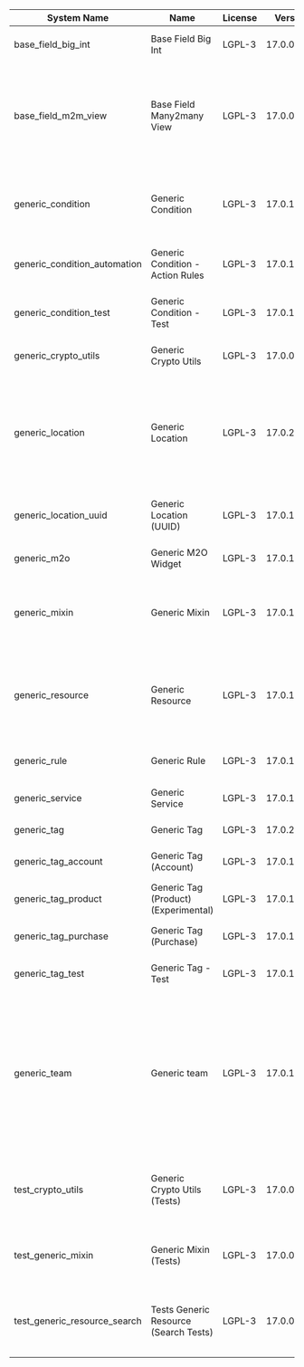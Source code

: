 | System Name | Name | License | Version | Summary | Price |
|---|---|---|---|---|---|
| base_field_big_int | Base Field Big Int | LGPL-3 | 17.0.0.5.1 | BigInt field implementation for Odoo |  |
| base_field_m2m_view | Base Field Many2many View | LGPL-3 | 17.0.0.5.1 | Adds Many2manyView field implementation for Odoo. Useful in cases when m2m relation computed via Postgresql View |  |
| generic_condition | Generic Condition | LGPL-3 | 17.0.1.21.2 | Create generic conditions on which you         can program some logic in Odoo objects |  |
| generic_condition_automation | Generic Condition - Action Rules | LGPL-3 | 17.0.1.4.1 | Generic Conditions (Integration with Action Rules) |  |
| generic_condition_test | Generic Condition - Test | LGPL-3 | 17.0.1.11.1 | Generic Conditions - Tests (do not install manualy) |  |
| generic_crypto_utils | Generic Crypto Utils | LGPL-3 | 17.0.0.8.1 | Technical utils to add encryption to other addons |  |
| generic_location | Generic Location | LGPL-3 | 17.0.2.9.1 | Allows you to make an abstract description of the         objects location relative to the general location         (for example: house3 -> office5 -> room2 -> table5) |  |
| generic_location_uuid | Generic Location (UUID) | LGPL-3 | 17.0.1.7.1 | Generic Location (Add UUID to generic locations) |  |
| generic_m2o | Generic M2O Widget | LGPL-3 | 17.0.1.8.1 | Generic Many2one widget |  |
| generic_mixin | Generic Mixin | LGPL-3 | 17.0.1.80.5 | Technical module with generic mixins, that may help to build other modules |  |
| generic_resource | Generic Resource | LGPL-3 | 17.0.1.49.1 | Provides the ability to create and categorize         various resources that can be used in other Odoo modules. |  |
| generic_rule | Generic Rule | LGPL-3 | 17.0.1.7.1 | Adds new top-level menu 'rules' |  |
| generic_service | Generic Service | LGPL-3 | 17.0.1.29.2 | Create and manage service catalog |  |
| generic_tag | Generic Tag | LGPL-3 | 17.0.2.13.2 | Generic tag management. |  |
| generic_tag_account | Generic Tag (Account) | LGPL-3 | 17.0.1.5.1 | Generic tag integration with account addon |  |
| generic_tag_product | Generic Tag (Product) (Experimental) | LGPL-3 | 17.0.1.5.1 | Generic tag integration with product addon |  |
| generic_tag_purchase | Generic Tag (Purchase) | LGPL-3 | 17.0.1.5.1 | Generic tag integration with purchase addon |  |
| generic_tag_test | Generic Tag - Test | LGPL-3 | 17.0.1.7.1 | Generic Tag - Tests (do not install manualy) |  |
| generic_team | Generic team | LGPL-3 | 17.0.1.20.1 | With this module you can create teams and add         users to them, which allows you to perform group         actions (such as assigning a responsible team         instead of one person) while working with Odoo applications. |  |
| test_crypto_utils | Generic Crypto Utils (Tests) | LGPL-3 | 17.0.0.13.1 | Technical module that have to be used to test Generic Crypto Utils module |  |
| test_generic_mixin | Generic Mixin (Tests) | LGPL-3 | 17.0.0.23.2 | Technical module that have to be used to test Generic Mixin module |  |
| test_generic_resource_search | Tests Generic Resource (Search Tests) | LGPL-3 | 17.0.0.4.1 | Technical module that have to be used to test Generic Resource search cases |  |

